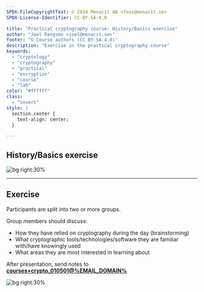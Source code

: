 ```yaml
---
SPDX-FileCopyrightText: © 2024 Menacit AB <foss@menacit.se>
SPDX-License-Identifier: CC-BY-SA-4.0

title: "Practical cryptography course: History/Basics exercise"
author: "Joel Rangsmo <joel@menacit.se>"
footer: "© Course authors (CC BY-SA 4.0)"
description: "Exercise in the practical cryptography course"
keywords:
  - "cryptology"
  - "cryptography"
  - "practical"
  - "encryption"
  - "course"
  - "lab"
color: "#ffffff"
class:
  - "invert"
style: |
  section.center {
    text-align: center;
  }

---
```

<!-- _footer: "%ATTRIBUTION_PREFIX% Pelle Sten (CC BY 2.0)" -->
## History/Basics exercise

![bg right:30%](images/05-locks.jpg)

---
<!-- _footer: "%ATTRIBUTION_PREFIX% Pelle Sten (CC BY 2.0)" -->
## Exercise
Participants are split into two or more groups.  
  
Group members should discuss:
- How they have relied on cryptography during the day (brainstorming) 
- What cryptographic tools/technologies/software they are familiar with/have knowingly used
- What areas they are most interested in learning about
  
After presentation, send notes to
**[courses+crypto_010501@%EMAIL_DOMAIN%](mailto:courses+crypto_010501@%EMAIL_DOMAIN%)**

![bg right:30%](images/05-locks.jpg)
